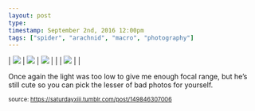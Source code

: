 ```yaml
---
layout: post
type: 
timestamp: September 2nd, 2016 12:00pm
tags: ["spider", "arachnid", "macro", "photography"]
---
```


| <img src="https://saturdayxiii.github.io/media/149846307006_0.jpg"/> | <img src="https://saturdayxiii.github.io/media/149846307006_1.jpg"/> | <img src="https://saturdayxiii.github.io/media/149846307006_2.jpg"/> |
|  | <img src="https://saturdayxiii.github.io/media/149846307006_3.jpg"/> |  |

Once again the light was too low to give me enough focal range, but he’s still cute so you can pick the lesser of bad photos for yourself.
 
  
<small>source: https://saturdayxiii.tumblr.com/post/149846307006</small>